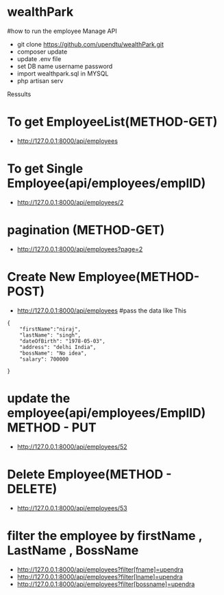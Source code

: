 # wealthPark
#how to run the employee Manage API

* git clone https://github.com/upendtu/wealthPark.git
* composer update
* update .env file
* set DB name username password
* import wealthpark.sql in MYSQL
* php artisan serv

Ressults
# To get EmployeeList(METHOD-GET)
* http://127.0.0.1:8000/api/employees
# To get Single Employee(api/employees/emplID)
* http://127.0.0.1:8000/api/employees/2
# pagination (METHOD-GET)
* http://127.0.0.1:8000/api/employees?page=2

# Create New Employee(METHOD-POST)
* http://127.0.0.1:8000/api/employees
#pass the data like This
```
{
    "firstName":"niraj",
    "lastName": "singh",
    "dateOfBirth": "1978-05-03",
    "address": "delhi India",
    "bossName": "No idea",
    "salary": 700000
    
}
```

# update the employee(api/employees/EmplID) METHOD - PUT
* http://127.0.0.1:8000/api/employees/52

# Delete Employee(METHOD - DELETE)
* http://127.0.0.1:8000/api/employees/53

# filter the employee by firstName , LastName , BossName
* http://127.0.0.1:8000/api/employees?filter[fname]=upendra
* http://127.0.0.1:8000/api/employees?filter[lname]=upendra
* http://127.0.0.1:8000/api/employees?filter[bossname]=upendra



